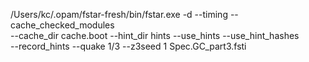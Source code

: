 /Users/kc/.opam/fstar-fresh/bin/fstar.exe -d --timing --cache_checked_modules \
    --cache_dir cache.boot --hint_dir hints --use_hints --use_hint_hashes \
    --record_hints --quake 1/3 --z3seed 1 Spec.GC_part3.fsti

